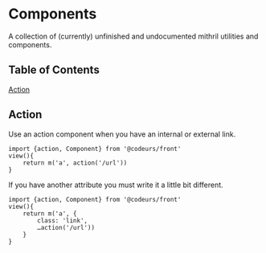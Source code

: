 # Components
A collection of (currently) unfinished and undocumented mithril utilities and components.
## Table of Contents
[Action](#action)
## Action
Use an action component when you have an internal or external link.
```
import {action, Component} from '@codeurs/front'
view(){
    return m('a', action('/url'))
}
```
If you have another attribute you must write it a little bit different.
```
import {action, Component} from '@codeurs/front'
view(){
    return m('a', {
        class: 'link',
        …action('/url'))
    }
}
```
